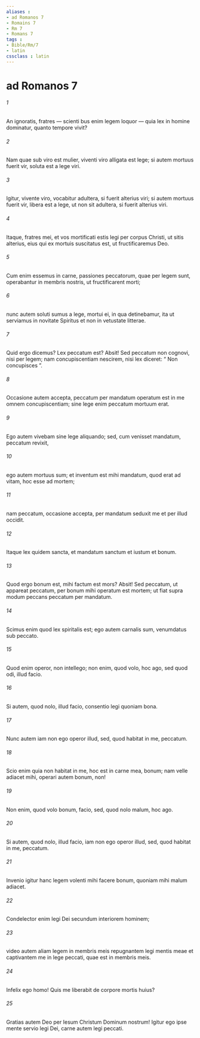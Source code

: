 ```yaml
---
aliases : 
- ad Romanos 7
- Romains 7
- Rm 7
- Romans 7
tags : 
- Bible/Rm/7
- latin
cssclass : latin
---
```


# ad Romanos 7

###### 1
An ignoratis, fratres — scienti bus enim legem loquor — quia lex in homine dominatur, quanto tempore vivit? 
###### 2
Nam quae sub viro est mulier, viventi viro alligata est lege; si autem mortuus fuerit vir, soluta est a lege viri. 
###### 3
Igitur, vivente viro, vocabitur adultera, si fuerit alterius viri; si autem mortuus fuerit vir, libera est a lege, ut non sit adultera, si fuerit alterius viri. 
###### 4
Itaque, fratres mei, et vos mortificati estis legi per corpus Christi, ut sitis alterius, eius qui ex mortuis suscitatus est, ut fructificaremus Deo. 
###### 5
Cum enim essemus in carne, passiones peccatorum, quae per legem sunt, operabantur in membris nostris, ut fructificarent morti; 
###### 6
nunc autem soluti sumus a lege, mortui ei, in qua detinebamur, ita ut serviamus in novitate Spiritus et non in vetustate litterae.
###### 7
Quid ergo dicemus? Lex peccatum est? Absit! Sed peccatum non cognovi, nisi per legem; nam concupiscentiam nescirem, nisi lex diceret: “ Non concupisces ”. 
###### 8
Occasione autem accepta, peccatum per mandatum operatum est in me omnem concupiscentiam; sine lege enim peccatum mortuum erat. 
###### 9
Ego autem vivebam sine lege aliquando; sed, cum venisset mandatum, peccatum revixit, 
###### 10
ego autem mortuus sum; et inventum est mihi mandatum, quod erat ad vitam, hoc esse ad mortem; 
###### 11
nam peccatum, occasione accepta, per mandatum seduxit me et per illud occidit. 
###### 12
Itaque lex quidem sancta, et mandatum sanctum et iustum et bonum. 
###### 13
Quod ergo bonum est, mihi factum est mors? Absit! Sed peccatum, ut appareat peccatum, per bonum mihi operatum est mortem; ut fiat supra modum peccans peccatum per mandatum.
###### 14
Scimus enim quod lex spiritalis est; ego autem carnalis sum, venumdatus sub peccato. 
###### 15
Quod enim operor, non intellego; non enim, quod volo, hoc ago, sed quod odi, illud facio. 
###### 16
Si autem, quod nolo, illud facio, consentio legi quoniam bona. 
###### 17
Nunc autem iam non ego operor illud, sed, quod habitat in me, peccatum. 
###### 18
Scio enim quia non habitat in me, hoc est in carne mea, bonum; nam velle adiacet mihi, operari autem bonum, non! 
###### 19
Non enim, quod volo bonum, facio, sed, quod nolo malum, hoc ago. 
###### 20
Si autem, quod nolo, illud facio, iam non ego operor illud, sed, quod habitat in me, peccatum. 
###### 21
Invenio igitur hanc legem volenti mihi facere bonum, quoniam mihi malum adiacet. 
###### 22
Condelector enim legi Dei secundum interiorem hominem; 
###### 23
video autem aliam legem in membris meis repugnantem legi mentis meae et captivantem me in lege peccati, quae est in membris meis.
###### 24
Infelix ego homo! Quis me liberabit de corpore mortis huius? 
###### 25
Gratias autem Deo per Iesum Christum Dominum nostrum! Igitur ego ipse mente servio legi Dei, carne autem legi peccati.
